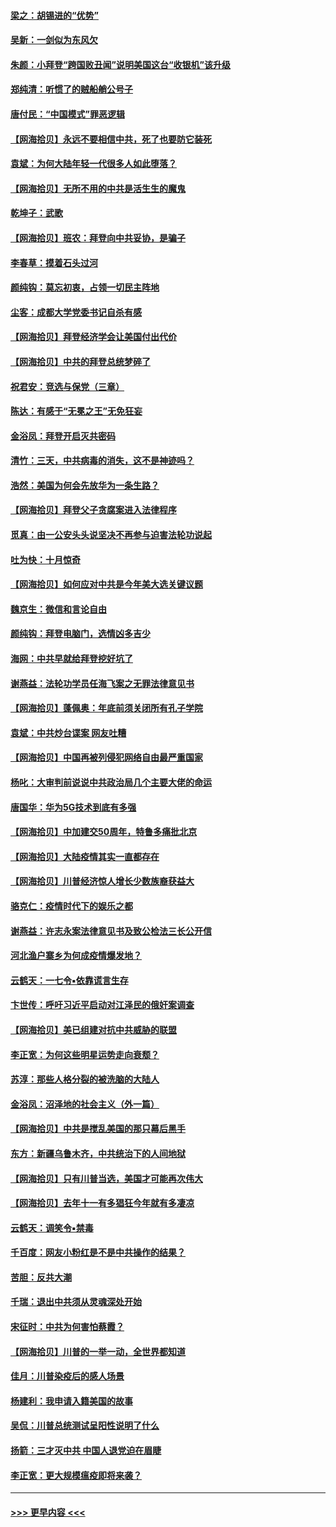 #### [梁之：胡锡进的“优势”](../pages/nsc993/n12498780.md?t=10241702) 
#### [吴新：一剑似为东风欠](../pages/nsc993/n12498772.md?t=10241702) 
#### [朱颜：小拜登“跨国败丑闻”说明美国这台“收银机”该升级](../pages/nsc993/n12498731.md?t=10241702) 
#### [郑纯清：听惯了的贼船艄公号子](../pages/nsc993/n12498721.md?t=10241702) 
#### [唐付民：“中国模式”罪恶逻辑](../pages/nsc993/n12498310.md?t=10241702) 
#### [【网海拾贝】永远不要相信中共，死了也要防它装死](../pages/nsc993/n12498162.md?t=10241702) 
#### [袁斌：为何大陆年轻一代很多人如此堕落？](../pages/nsc993/n12495696.md?t=10241702) 
#### [【网海拾贝】无所不用的中共是活生生的魔鬼](../pages/nsc993/n12495621.md?t=10241702) 
#### [乾坤子：武歌](../pages/nsc993/n12493391.md?t=10241702) 
#### [【网海拾贝】班农：拜登向中共妥协，是骗子](../pages/nsc993/n12492877.md?t=10241702) 
#### [李春草：摸着石头过河](../pages/nsc993/n12491121.md?t=10241702) 
#### [颜纯钩：莫忘初衷，占领一切民主阵地](../pages/nsc993/n12490965.md?t=10241702) 
#### [尘客：成都大学党委书记自杀有感](../pages/nsc993/n12490950.md?t=10241702) 
#### [【网海拾贝】拜登经济学会让美国付出代价](../pages/nsc993/n12489662.md?t=10241702) 
#### [【网海拾贝】中共的拜登总统梦碎了](../pages/nsc993/n12487896.md?t=10241702) 
#### [祝君安：竞选与保党（三章）](../pages/nsc993/n12487258.md?t=10241702) 
#### [陈达：有感于“无冕之王”无免狂妄](../pages/nsc993/n12485133.md?t=10241702) 
#### [金浴凤：拜登开启灭共密码](../pages/nsc993/n12485125.md?t=10241702) 
#### [清竹：三天，中共病毒的消失，这不是神迹吗？](../pages/nsc993/n12485027.md?t=10241702) 
#### [浩然：美国为何会先放华为一条生路？](../pages/nsc993/n12484997.md?t=10241702) 
#### [【网海拾贝】拜登父子贪腐案进入法律程序](../pages/nsc993/n12484957.md?t=10241702) 
#### [觅真：由一公安头头说坚决不再参与迫害法轮功说起](../pages/nsc993/n12484212.md?t=10241702) 
#### [吐为快：十月惊奇](../pages/nsc993/n12484172.md?t=10241702) 
#### [【网海拾贝】如何应对中共是今年美大选关键议题](../pages/nsc993/n12483755.md?t=10241702) 
#### [魏京生：微信和言论自由](../pages/nsc993/n12483372.md?t=10241702) 
#### [颜纯钩：拜登电脑门，选情凶多吉少](../pages/nsc993/n12482666.md?t=10241702) 
#### [海网：中共早就给拜登挖好坑了](../pages/nsc993/n12482660.md?t=10241702) 
#### [谢燕益：法轮功学员任海飞案之无罪法律意见书](../pages/nsc993/n12482512.md?t=10241702) 
#### [【网海拾贝】蓬佩奥：年底前须关闭所有孔子学院](../pages/nsc993/n12482443.md?t=10241702) 
#### [袁斌：中共炒台谍案 网友吐糟](../pages/nsc993/n12481564.md?t=10241702) 
#### [【网海拾贝】中国再被列侵犯网络自由最严重国家](../pages/nsc993/n12479643.md?t=10241702) 
#### [杨叱：大审判前说说中共政治局几个主要大佬的命运](../pages/nsc993/n12477527.md?t=10241702) 
#### [唐国华：华为5G技术到底有多强](../pages/nsc993/n12477483.md?t=10241702) 
#### [【网海拾贝】中加建交50周年，特鲁多痛批北京](../pages/nsc993/n12476892.md?t=10241702) 
#### [【网海拾贝】大陆疫情其实一直都存在](../pages/nsc993/n12473948.md?t=10241702) 
#### [【网海拾贝】川普经济惊人增长少数族裔获益大](../pages/nsc993/n12471565.md?t=10241702) 
#### [骆克仁：疫情时代下的娱乐之都](../pages/nsc993/n12471312.md?t=10241702) 
#### [谢燕益：许志永案法律意见书及致公检法三长公开信](../pages/nsc993/n12470870.md?t=10241702) 
#### [河北渔户寨乡为何成疫情爆发地？](../pages/nsc993/n12464936.md?t=10241702) 
#### [云鹤天：一七令▪依靠谎言生存](../pages/nsc993/n12470034.md?t=10241702) 
#### [卞世传：呼吁习近平启动对江泽民的俄奸案调查](../pages/nsc993/n12469722.md?t=10241702) 
#### [【网海拾贝】美已组建对抗中共威胁的联盟](../pages/nsc993/n12469018.md?t=10241702) 
#### [李正宽：为何这些明星运势走向衰颓？](../pages/nsc993/n12468730.md?t=10241702) 
#### [苏淳：那些人格分裂的被洗脑的大陆人](../pages/nsc993/n12467858.md?t=10241702) 
#### [金浴凤：沼泽地的社会主义（外一篇）](../pages/nsc993/n12467792.md?t=10241702) 
#### [【网海拾贝】中共是搅乱美国的那只幕后黑手](../pages/nsc993/n12467700.md?t=10241702) 
#### [东方：新疆乌鲁木齐，中共统治下的人间地狱](../pages/nsc993/n12466075.md?t=10241702) 
#### [【网海拾贝】只有川普当选，美国才可能再次伟大](../pages/nsc993/n12466013.md?t=10241702) 
#### [【网海拾贝】去年十一有多猖狂今年就有多凄凉](../pages/nsc993/n12463649.md?t=10241702) 
#### [云鹤天：调笑令▪禁毒](../pages/nsc993/n12462975.md?t=10241702) 
#### [千百度：网友小粉红是不是中共操作的结果？](../pages/nsc993/n12461025.md?t=10241702) 
#### [苦胆：反共大潮](../pages/nsc993/n12459469.md?t=10241702) 
#### [千瑞：退出中共须从灵魂深处开始](../pages/nsc993/n12459437.md?t=10241702) 
#### [宋征时：中共为何害怕蔡霞？](../pages/nsc993/n12459097.md?t=10241702) 
#### [【网海拾贝】川普的一举一动，全世界都知道](../pages/nsc993/n12458825.md?t=10241702) 
#### [佳月：川普染疫后的感人场景](../pages/nsc993/n12456994.md?t=10241702) 
#### [杨建利：我申请入籍美国的故事](../pages/nsc993/n12455635.md?t=10241702) 
#### [吴侃：川普总统测试呈阳性说明了什么](../pages/nsc993/n12451869.md?t=10241702) 
#### [扬箭：三才灭中共 中国人退党迫在眉睫](../pages/nsc993/n12451842.md?t=10241702) 
#### [李正宽：更大规模瘟疫即将来袭？](../pages/nsc993/n12451455.md?t=10241702) 

----
#### [ >>> 更早内容 <<< ](../indexes/nsc993-earlier.md)
